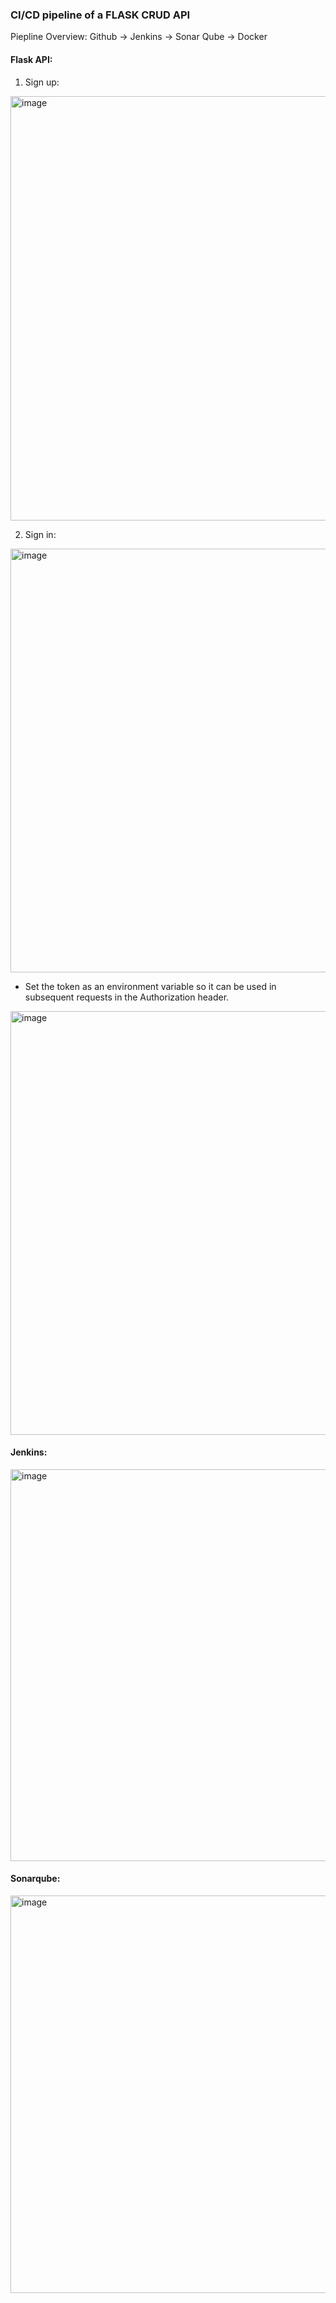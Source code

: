 ### CI/CD pipeline of a FLASK CRUD API

Piepline Overview: Github -> Jenkins -> Sonar Qube -> Docker

#### Flask API:
1. Sign up:
<img width="679" alt="image" src="https://github.com/Ananthavijay/CI-CD-pipeline/assets/35162705/81e83a08-5710-4023-8764-fdfe6b7a0ed3">


2. Sign in:
<img width="678" alt="image" src="https://github.com/Ananthavijay/CI-CD-pipeline/assets/35162705/e454fd1f-62ad-4120-9608-6b1b35aa2899">

- Set the token as an environment variable so it can be used in subsequent requests in the Authorization header.

<img width="678" alt="image" src="https://github.com/Ananthavijay/CI-CD-pipeline/assets/35162705/1a88c763-c3bf-46a4-a914-a44e64ed4492">



#### Jenkins:
<img width="627" alt="image" src="https://github.com/Ananthavijay/CI-CD-pipeline/assets/35162705/6725b173-6369-4361-9c7e-1fbcd87e2c6b">

#### Sonarqube:
<img width="636" alt="image" src="https://github.com/Ananthavijay/CI-CD-pipeline/assets/35162705/06d0a008-11ae-4cad-9043-a6dc38543282">


